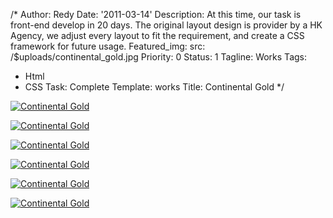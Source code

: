 /*
Author: Redy
Date: '2011-03-14'
Description: At this time, our task is front-end develop in 20 days. The original
  layout design is provider by a HK Agency, we adjust every layout to fit the requirement,
  and create a CSS framework for future usage.
Featured_img:
  src: /$uploads/continental_gold.jpg
Priority: 0
Status: 1
Tagline: Works
Tags:
- Html
- CSS
Task: Complete
Template: works
Title: Continental Gold
*/
<p>  <a class="lightbox-gallery" href="/$uploads/continental_gold_1.jpg">    <img src="/$uploads/continental_gold_1.jpg" alt="Continental Gold" />  </a></p><p>  <a class="lightbox-gallery" href="/$uploads/continental_gold_2.jpg" >    <img src="/$uploads/continental_gold_2.jpg" alt="Continental Gold" />  </a></p><p>  <a href="/$uploads/continental_gold_3.jpg">    <img src="/$uploads/continental_gold_3.jpg" alt="Continental Gold" />  </a></p><p>  <a href="/$uploads/continental_gold_4.jpg">    <img src="/$uploads/continental_gold_4.jpg" alt="Continental Gold" />  </a></p><p>  <a href="/$uploads/continental_gold_5.jpg">    <img src="/$uploads/works/continental_gold/continental_gold_5.jpg" alt="Continental Gold" />  </a></p><p>  <a href="/$uploads/continental_gold_6.jpg">    <img src="/$uploads/continental_gold_6_s.jpg" alt="Continental Gold" />  </a></p>